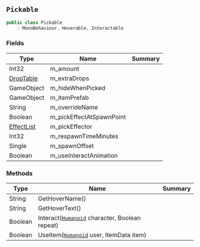 ## `Pickable`

```csharp
public class Pickable
    : MonoBehaviour, Hoverable, Interactable
```

### Fields

| Type | Name | Summary | 
| --- | --- | --- | 
| Int32 | m_amount |  | 
| [DropTable](./DropTable.md) | m_extraDrops |  | 
| GameObject | m_hideWhenPicked |  | 
| GameObject | m_itemPrefab |  | 
| String | m_overrideName |  | 
| Boolean | m_pickEffectAtSpawnPoint |  | 
| [EffectList](./EffectList.md) | m_pickEffector |  | 
| Int32 | m_respawnTimeMinutes |  | 
| Single | m_spawnOffset |  | 
| Boolean | m_useInteractAnimation |  | 


### Methods

| Type | Name | Summary | 
| --- | --- | --- | 
| String | GetHoverName() |  | 
| String | GetHoverText() |  | 
| Boolean | Interact([`Humanoid`](./Humanoid.md) character, Boolean repeat) |  | 
| Boolean | UseItem([`Humanoid`](./Humanoid.md) user, ItemData item) |  | 


